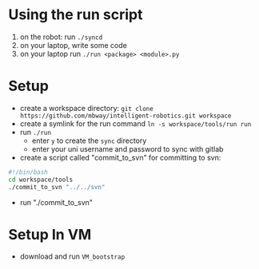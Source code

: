 # Using the run script #
1. on the robot: run `./syncd`
2. on your laptop, write some code
3. on your laptop run `./run <package> <module>.py`


# Setup #
- create a workspace directory: `git clone https://github.com/mbway/intelligent-robotics.git workspace`
- create a symlink for the run command `ln -s workspace/tools/run run`
- run `./run`
    - enter `y` to create the `sync` directory
    - enter your uni username and password to sync with gitlab
- create a script called "commit_to_svn" for committing to svn:

```sh
#!/bin/bash
cd workspace/tools
./commit_to_svn "../../svn"
```

- run "./commit_to_svn"

# Setup In VM #
- download and run `VM_bootstrap`
